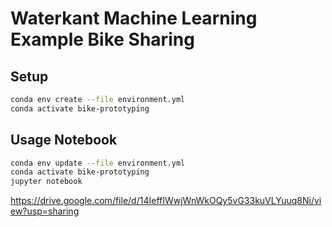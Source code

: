 # Waterkant Machine Learning Example Bike Sharing

## Setup

```sh
conda env create --file environment.yml
conda activate bike-prototyping
```

## Usage Notebook

```sh
conda env update --file environment.yml
conda activate bike-prototyping
jupyter notebook
```

https://drive.google.com/file/d/14IeffIWwjWnWkOQy5vG33kuVLYuuq8Ni/view?usp=sharing
